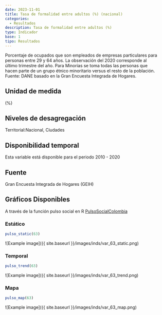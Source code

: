 ```yaml
---
date: 2023-11-01
title: Tasa de formalidad entre adultos (%) (nacional)
categories:
  - Resultados
description: Tasa de formalidad entre adultos (%)
type: Indicador
base: 1
tipo: Resultados
--- 
```


Porcentaje de ocupados que son empleados de empresas particulares para personas entre 29 y 64 años. La observación del 2020 corresponde al último trimestre del año. Para Minorias se toma todas las personas que hacen parte de un grupo étnico minoritario versus el resto de la población.
Fuente: DANE basado en la Gran Encuesta Integrada de Hogares.

## Unidad de medida
(%)

## Niveles de desagregación
Territorial:Nacional, Ciudades

## Disponibilidad temporal
Esta variable está disponible para el periodo 2010 - 2020

## Fuente
Gran Encuesta Integrada de Hogares (GEIH)

## Gráficos Disponibles

A través de la función pulso social en R [PulsoSocialColombia](https://github.com/pulsosocialcolombia/PulsoSocialColombia)

### Estático

``` R
pulso_static(63)
```

![Example image]({{ site.baseurl }}/images/inds/var_63_static.png)

### Temporal

``` R
pulso_trend(63)
```

![Example image]({{ site.baseurl }}/images/inds/var_63_trend.png)

### Mapa

``` R
pulso_map(63)
```

![Example image]({{ site.baseurl }}/images/inds/var_63_map.png)
